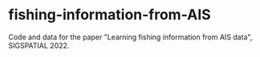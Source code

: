 # fishing-information-from-AIS
Code and data for the paper "Learning fishing information from AIS data", SIGSPATIAL 2022.
